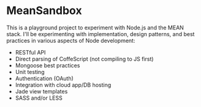 # MeanSandbox
This is a playground project to experiment with Node.js and the MEAN stack. I'll be experimenting with implementation,
design patterns, and best practices in various aspects of Node development:
- RESTful API
- Direct parsing of CoffeScript (not compiling to JS first)
- Mongoose best practices
- Unit testing
- Authentication (OAuth)
- Integration with cloud app/DB hosting
- Jade view templates
- SASS and/or LESS
